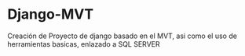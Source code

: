 # Django-MVT
Creación de Proyecto de django basado en el MVT, asi como el uso de herramientas basicas, enlazado a SQL SERVER
